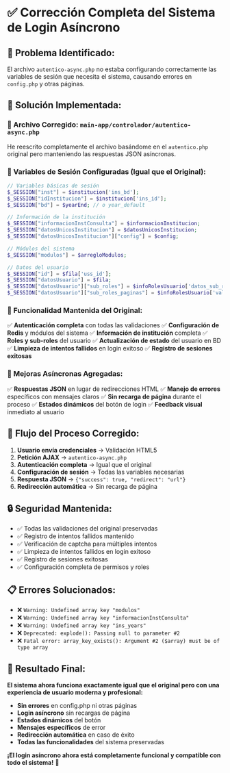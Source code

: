 # ✅ Corrección Completa del Sistema de Login Asíncrono

## 🔧 **Problema Identificado:**
El archivo `autentico-async.php` no estaba configurando correctamente las variables de sesión que necesita el sistema, causando errores en `config.php` y otras páginas.

## 🎯 **Solución Implementada:**

### **📁 Archivo Corregido: `main-app/controlador/autentico-async.php`**

He reescrito completamente el archivo basándome en el `autentico.php` original pero manteniendo las respuestas JSON asíncronas.

### **🔑 Variables de Sesión Configuradas (Igual que el Original):**

```php
// Variables básicas de sesión
$_SESSION["inst"] = $institucion['ins_bd'];
$_SESSION["idInstitucion"] = $institucion['ins_id'];
$_SESSION["bd"] = $yearEnd; // o year_default

// Información de la institución
$_SESSION["informacionInstConsulta"] = $informacionInstitucion;
$_SESSION["datosUnicosInstitucion"] = $datosUnicosInstitucion;
$_SESSION["datosUnicosInstitucion"]["config"] = $config;

// Módulos del sistema
$_SESSION["modulos"] = $arregloModulos;

// Datos del usuario
$_SESSION["id"] = $fila['uss_id'];
$_SESSION["datosUsuario"] = $fila;
$_SESSION["datosUsuario"]["sub_roles"] = $infoRolesUsuario['datos_sub_roles_usuario'];
$_SESSION["datosUsuario"]["sub_roles_paginas"] = $infoRolesUsuario['valores_paginas'];
```

### **🔄 Funcionalidad Mantenida del Original:**

✅ **Autenticación completa** con todas las validaciones
✅ **Configuración de Redis** y módulos del sistema
✅ **Información de institución** completa
✅ **Roles y sub-roles** del usuario
✅ **Actualización de estado** del usuario en BD
✅ **Limpieza de intentos fallidos** en login exitoso
✅ **Registro de sesiones exitosas**

### **🎨 Mejoras Asíncronas Agregadas:**

✅ **Respuestas JSON** en lugar de redirecciones HTML
✅ **Manejo de errores** específicos con mensajes claros
✅ **Sin recarga de página** durante el proceso
✅ **Estados dinámicos** del botón de login
✅ **Feedback visual** inmediato al usuario

## 🚀 **Flujo del Proceso Corregido:**

1. **Usuario envía credenciales** → Validación HTML5
2. **Petición AJAX** → `autentico-async.php`
3. **Autenticación completa** → Igual que el original
4. **Configuración de sesión** → Todas las variables necesarias
5. **Respuesta JSON** → `{"success": true, "redirect": "url"}`
6. **Redirección automática** → Sin recarga de página

## 🔒 **Seguridad Mantenida:**

- ✅ Todas las validaciones del original preservadas
- ✅ Registro de intentos fallidos mantenido
- ✅ Verificación de captcha para múltiples intentos
- ✅ Limpieza de intentos fallidos en login exitoso
- ✅ Registro de sesiones exitosas
- ✅ Configuración completa de permisos y roles

## 📋 **Errores Solucionados:**

- ❌ `Warning: Undefined array key "modulos"`
- ❌ `Warning: Undefined array key "informacionInstConsulta"`
- ❌ `Warning: Undefined array key "ins_years"`
- ❌ `Deprecated: explode(): Passing null to parameter #2`
- ❌ `Fatal error: array_key_exists(): Argument #2 ($array) must be of type array`

## 🎉 **Resultado Final:**

**El sistema ahora funciona exactamente igual que el original pero con una experiencia de usuario moderna y profesional:**

- **Sin errores** en config.php ni otras páginas
- **Login asíncrono** sin recargas de página
- **Estados dinámicos** del botón
- **Mensajes específicos** de error
- **Redirección automática** en caso de éxito
- **Todas las funcionalidades** del sistema preservadas

**¡El login asíncrono ahora está completamente funcional y compatible con todo el sistema!** 🎉


